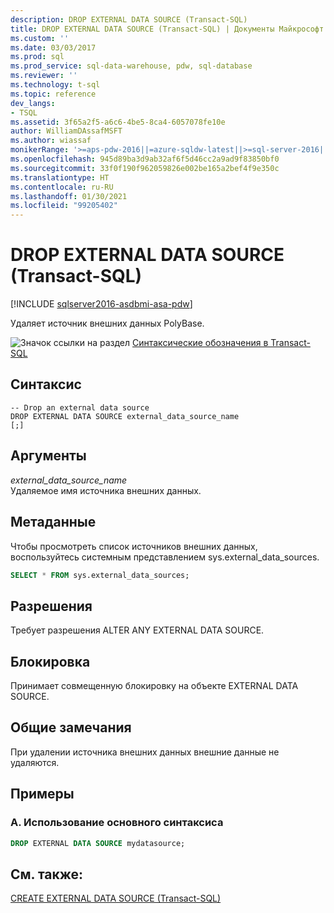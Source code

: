 ```yaml
---
description: DROP EXTERNAL DATA SOURCE (Transact-SQL)
title: DROP EXTERNAL DATA SOURCE (Transact-SQL) | Документы Майкрософт
ms.custom: ''
ms.date: 03/03/2017
ms.prod: sql
ms.prod_service: sql-data-warehouse, pdw, sql-database
ms.reviewer: ''
ms.technology: t-sql
ms.topic: reference
dev_langs:
- TSQL
ms.assetid: 3f65a2f5-a6c6-4be5-8ca4-6057078fe10e
author: WilliamDAssafMSFT
ms.author: wiassaf
monikerRange: '>=aps-pdw-2016||=azure-sqldw-latest||>=sql-server-2016||>=sql-server-linux-2017||=azuresqldb-mi-current'
ms.openlocfilehash: 945d89ba3d9ab32af6f5d46cc2a9ad9f83850bf0
ms.sourcegitcommit: 33f0f190f962059826e002be165a2bef4f9e350c
ms.translationtype: HT
ms.contentlocale: ru-RU
ms.lasthandoff: 01/30/2021
ms.locfileid: "99205402"
---
```

# <a name="drop-external-data-source-transact-sql"></a>DROP EXTERNAL DATA SOURCE (Transact-SQL)
[!INCLUDE [sqlserver2016-asdbmi-asa-pdw](../../includes/applies-to-version/sqlserver2016-asdbmi-asa-pdw.md)]

  Удаляет источник внешних данных PolyBase.  
  
 ![Значок ссылки на раздел](../../database-engine/configure-windows/media/topic-link.gif "Значок ссылки на раздел") [Синтаксические обозначения в Transact-SQL](../../t-sql/language-elements/transact-sql-syntax-conventions-transact-sql.md)  
  
## <a name="syntax"></a>Синтаксис  
  
```syntaxsql
-- Drop an external data source  
DROP EXTERNAL DATA SOURCE external_data_source_name  
[;]  
```  
  
## <a name="arguments"></a>Аргументы  
 *external_data_source_name*  
 Удаляемое имя источника внешних данных.  
  
## <a name="metadata"></a>Метаданные  
 Чтобы просмотреть список источников внешних данных, воспользуйтесь системным представлением sys.external_data_sources.  
  
```sql  
SELECT * FROM sys.external_data_sources;  
```  
  
## <a name="permissions"></a>Разрешения  
 Требует разрешения ALTER ANY EXTERNAL DATA SOURCE.  
  
## <a name="locking"></a>Блокировка  
 Принимает совмещенную блокировку на объекте EXTERNAL DATA SOURCE.  
  
## <a name="general-remarks"></a>Общие замечания  
 При удалении источника внешних данных внешние данные не удаляются.  
  
## <a name="examples"></a>Примеры  
  
### <a name="a-using-basic-syntax"></a>A. Использование основного синтаксиса  
  
```sql  
DROP EXTERNAL DATA SOURCE mydatasource;  
```  
  
## <a name="see-also"></a>См. также:  
 [CREATE EXTERNAL DATA SOURCE (Transact-SQL)](../../t-sql/statements/create-external-data-source-transact-sql.md)  
  
  

